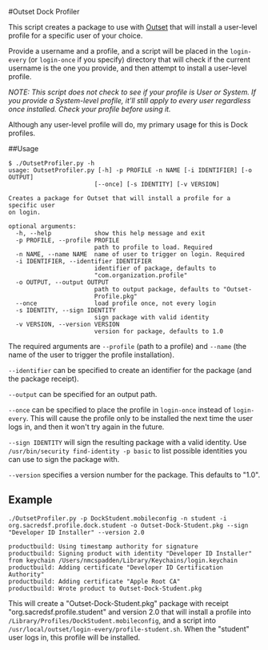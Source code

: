 #Outset Dock Profiler

This script creates a package to use with [Outset](https://github.com/chilcote/outset) that will install a user-level profile for a specific user of your choice.

Provide a username and a profile, and a script will be placed in the `login-every` (or `login-once` if you specify) directory that will check if the current username is the one you provide, and then attempt to install a user-level profile.

*NOTE: This script does not check to see if your profile is User or System.  If you provide a System-level profile, it'll still apply to every user regardless once installed. Check your profile before using it.*

Although any user-level profile will do, my primary usage for this is Dock profiles.

##Usage

```
$ ./OutsetProfiler.py -h
usage: OutsetProfiler.py [-h] -p PROFILE -n NAME [-i IDENTIFIER] [-o OUTPUT]
                        [--once] [-s IDENTITY] [-v VERSION]

Creates a package for Outset that will install a profile for a specific user
on login.

optional arguments:
  -h, --help            show this help message and exit
  -p PROFILE, --profile PROFILE
                        path to profile to load. Required
  -n NAME, --name NAME  name of user to trigger on login. Required
  -i IDENTIFIER, --identifier IDENTIFIER
                        identifier of package, defaults to
                        "com.organization.profile"
  -o OUTPUT, --output OUTPUT
                        path to output package, defaults to "Outset-
                        Profile.pkg"
  --once                load profile once, not every login
  -s IDENTITY, --sign IDENTITY
                        sign package with valid identity
  -v VERSION, --version VERSION
                        version for package, defaults to 1.0
```

The required arguments are `--profile` (path to a profile) and `--name` (the name of the user to trigger the profile installation).

`--identifier` can be specified to create an identifier for the package (and the package receipt).  

`--output` can be specified for an output path.

`--once` can be specified to place the profile in `login-once` instead of `login-every`.  This will cause the profile only to be installed the next time the user logs in, and then it won't try again in the future.

`--sign IDENTITY` will sign the resulting package with a valid identity.  Use `/usr/bin/security find-identity -p basic` to list possible identities you can use to sign the package with.

`--version` specifies a version number for the package. This defaults to "1.0".

## Example

```
./OutsetProfiler.py -p DockStudent.mobileconfig -n student -i org.sacredsf.profile.dock.student -o Outset-Dock-Student.pkg --sign "Developer ID Installer" --version 2.0

productbuild: Using timestamp authority for signature
productbuild: Signing product with identity "Developer ID Installer" from keychain /Users/nmcspadden/Library/Keychains/login.keychain
productbuild: Adding certificate "Developer ID Certification Authority"
productbuild: Adding certificate "Apple Root CA"
productbuild: Wrote product to Outset-Dock-Student.pkg
```

This will create a "Outset-Dock-Student.pkg" package with receipt "org.sacredsf.profile.student" and version 2.0 that will install a profile into `/Library/Profiles/DockStudent.mobileconfig`, and a script into `/usr/local/outset/login-every/profile-student.sh`. When the "student" user logs in, this profile will be installed.
